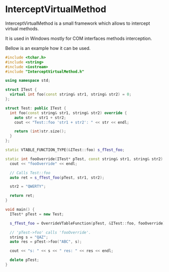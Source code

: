 # InterceptVirtualMethod

InterceptVirtualMethod is a small framework which allows to intercept virtual methods.

It is used in Windows mostly for COM interfaces methods interception. 

Bellow is an example how it can be used.

```C++
#include <tchar.h>
#include <string>
#include <iostream>
#include "InterceptVirtualMethod.h"

using namespace std;

struct ITest {
  virtual int foo(const string& str1, string& str2) = 0;
};

struct Test: public ITest {
  int foo(const string& str1, string& str2) override {
    auto str = str1 + str2;
    cout << "Test::foo 'str1 + str2': " << str << endl;

    return (int)str.size();
  }
};

static VTABLE_FUNCTION_TYPE(&ITest::foo) s_fTest_foo;

static int fooOverride(ITest* pTest, const string& str1, string& str2) {
  cout << "fooOverride" << endl;

  // Calls Test::foo
  auto ret = s_fTest_foo(pTest, str1, str2);

  str2 = "QWERTY";

  return ret;
}

void main() {
  ITest* pTest = new Test;

  s_fTest_foo = OverrideVTableFunction(pTest, &ITest::foo, fooOverride);

  // 'pTest->foo' calls 'fooOverride'.
  string s = "QAZ";
  auto res = pTest->foo("ABC", s);

  cout << "s: " << s << " res: " << res << endl;

  delete pTest;
}

```
